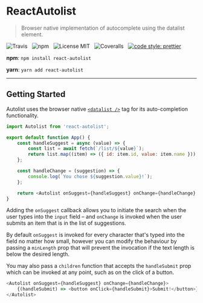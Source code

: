 # ReactAutolist

> Browser native implementation of autocomplete using the datalist element.

![Travis](http://img.shields.io/travis/Wildhoney/ReactAutolist.svg?style=for-the-badge)
&nbsp;
![npm](http://img.shields.io/npm/v/react-autolist.svg?style=for-the-badge)
&nbsp;
![License MIT](http://img.shields.io/badge/license-mit-lightgrey.svg?style=for-the-badge)
&nbsp;
![Coveralls](https://img.shields.io/coveralls/Wildhoney/ReactAutolist.svg?style=for-the-badge)
&nbsp;
[![code style: prettier](https://img.shields.io/badge/code_style-prettier-ff69b4.svg?style=for-the-badge)](https://github.com/prettier/prettier)

**npm**: `npm install react-autolist`

**yarn**: `yarn add react-autolist`

---

## Getting Started

Autolist uses the browser native [`<datalist />`](https://www.w3schools.com/tags/tag_datalist.asp) tag for its auto-completion functionality.

```javascript
import Autolist from 'react-autolist';

export default function App() {
    const handleSuggest = async (value) => {
        const list = await fetch(`/list/${value}`);
        return list.map((item) => ({ id: item.id, value: item.name }));
    };

    const handleChange = (suggestion) => {
        console.log(`You chose ${suggestion.value}!`);
    };

    return <Autolist onSuggest={handleSuggest} onChange={handleChange} />;
}
```

Adding the `onSuggest` callback allows you to initiate the search when the user types into the `input` field &ndash; and `onChange` is invoked when the user submits an item that is in the list of suggestions.

By default `onSuggest` is invoked for every character that's typed into the field no matter how small, however you can modify the behaviour by passing a `minLength` prop that will prevent the invocation if the text length is below the desired length.

You may also pass a `children` function that accepts the `handleSubmit` prop which can be invoked at any point, such as on the click of a button.

```javascript
<Autolist onSuggest={handleSuggest} onChange={handleChange}>
    {(handleSubmit) => <button onClick={handleSubmit}>Submit!</button>}
</Autolist>
```
